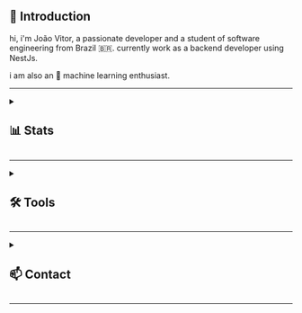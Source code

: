 <h2>👋 Introduction</h2>

hi, i'm João Vitor, a passionate developer and a student of software engineering from Brazil 🇧🇷. currently work as a backend developer using NestJs.

i am also an 🤖 machine learning enthusiast.

---

<details>
  <summary><h2>📊 Stats</h2></summary>
  
<p align="center">
  <a href="https://github.com/xjViper">
  <img height="170" src="https://github-readme-stats.vercel.app/api?username=xjViper&theme=tokyonight&show_icons=true&hide_border=false&count_private=true"/>
  <img height="170" src="https://github-readme-stats.vercel.app/api/top-langs/?username=xjViper&theme=tokyonight&show_icons=true&hide_border=false&layout=compact"/>
</p>

**this week i spent my time on:**

<!--START_SECTION:waka-->

```txt
Python   5 hrs 38 mins   ████████████████████████░   95.88 %
Other    11 mins         ▓░░░░░░░░░░░░░░░░░░░░░░░░   03.23 %
C#       2 mins          ▒░░░░░░░░░░░░░░░░░░░░░░░░   00.75 %
JSON     0 secs          ░░░░░░░░░░░░░░░░░░░░░░░░░   00.14 %
```

<!--END_SECTION:waka-->

<picture>
    <source media="(prefers-color-scheme: dark)" srcset="https://github.com/xjViper/xjViper/blob/output/github-contribution-grid-snake-dark.svg" />
    <source media="(prefers-color-scheme: light)" srcset="https://github.com/xjViper/xjViper/blob/output/github-contribution-grid-snake.svg" />
    <img alt="github-snake" src="github-snake.svg" />
</picture>
</details>

---

<details>
  <summary><h2>🛠️ Tools</h2></summary>

   <h3>👨‍💻 Technologies</h3>

  <p>
      <a href="https://github.com/search?q=user%3AxjViper+language%3Abash"><img alt="Bash" src="https://img.shields.io/badge/Bash-121011.svg?logo=gnu-bash&logoColor=white"></a>
      <a href="https://github.com/search?q=user%3AxjViper+language%3Acss"><img alt="CSS" src="https://img.shields.io/badge/CSS-1572B6.svg?logo=css3&logoColor=white"></a>
      <a href="https://github.com/search?q=user%3AxjViper+language%3Ahtml"><img alt="HTML" src="https://img.shields.io/badge/HTML-E34F26.svg?logo=html5&logoColor=white"></a>
      <a href="https://github.com/search?q=user%3AxjViper+language%3Ajavascript"><img alt="JavaScript" src="https://img.shields.io/badge/JavaScript-F7DF1E.svg?logo=javascript&logoColor=black"></a>
      <a href="#"><img alt="Jest" src="https://img.shields.io/badge/Jest-C21325.svg?logo=jest&logoColor=white"></a>
      <a href="#"><img alt="JWT" src="https://img.shields.io/badge/JWT-000000.svg?logo=jsonwebtokens&logoColor=white"></a>
      <a href="https://github.com/search?q=user%3AxjViper+language%3Amarkdown"><img alt="Markdown" src="https://img.shields.io/badge/Markdown-000000.svg?logo=markdown&logoColor=white"></a>
      <a href="https://github.com/search?q=user%3AxjViper+language%3AtypeScript"><img alt="NestJs" src="https://img.shields.io/badge/NestJs-E0234E.svg?logo=nestjs&logoColor=white"></a>
      <a href="https://github.com/search?q=user%3AxjViper+language%3Ajavascript"><img alt="Node.js" src="https://img.shields.io/badge/Node.js-43853D.svg?logo=node.js&logoColor=white"></a>
      <a href="#"><img alt="PostgreSQL" src ="https://img.shields.io/badge/PostgreSQL-316192.svg?logo=postgresql&logoColor=white"></a>
      <a href="https://github.com/search?q=user%3AxjViper+language%3Aprisma"><img alt="Prisma" src="https://img.shields.io/badge/Prisma-2D3748.svg?logo=prisma&logoColor=white"></a>
      <a href="https://github.com/search?q=user%3AxjViper+language%3Apython"><img alt="Python" src="https://img.shields.io/badge/Python-14354C.svg?logo=python&logoColor=white"></a>
      <a href="https://github.com/search?q=user%3AxjViper+language%3AtypeScript&type=repositories"><img alt="TypeScript" src="https://img.shields.io/badge/TypeScript-007ACC.svg?logo=typescript&logoColor=white"></a>
  </p>

  <h3>💻 Software and Tools</h3>

  <p>
      <a href="#"><img alt="Dbeaver" src="https://custom-icon-badges.demolab.com/badge/-Dbeaver-372923?logo=dbeaver-mono&logoColor=white"></a>
      <a href="#"><img alt="Discord" src="https://img.shields.io/badge/-Discord-5865F2.svg?logo=discord&logoColor=white"></a>
      <a href="#"><img alt="Git" src="https://img.shields.io/badge/Git-F05033.svg?logo=git&logoColor=white"></a>
      <a href="#"><img alt="Jupyter" src="https://img.shields.io/badge/Jupyter-F37626.svg?logo=Jupyter&logoColor=white"></a>
      <a href="#"><img alt="npm" src="https://img.shields.io/badge/npm-CB3837?logo=npm&logoColor=white"></a>
      <a href="#"><img alt="Postman" src="https://img.shields.io/badge/Postman-FF6C37?logo=postman&logoColor=white"></a>
      <a href="#"><img alt="Visual Studio Code" src="https://img.shields.io/badge/Visual%20Studio%20Code-0078d7.svg?logo=visual-studio-code&logoColor=white"></a>
  </p>
</details>

  ---
  
  <details>
    <summary><h2>📫 Contact</h2></summary>
    
   <p> 
      <a href="mailto:jvperfeito@gmail.com"><img alt="Email" src="https://img.shields.io/badge/Gmail-EA4335.svg?logo=gmail&logoColor=white"></a>
      <a href="https://www.linkedin.com/in/jvperfeito/" target="_blank"><img alt="Linkedin" src="https://img.shields.io/badge/Linkedin-0A66C2.svg?logo=linkedin&logoColor=white"></a>
   </p>
  </details>
  
  ---
